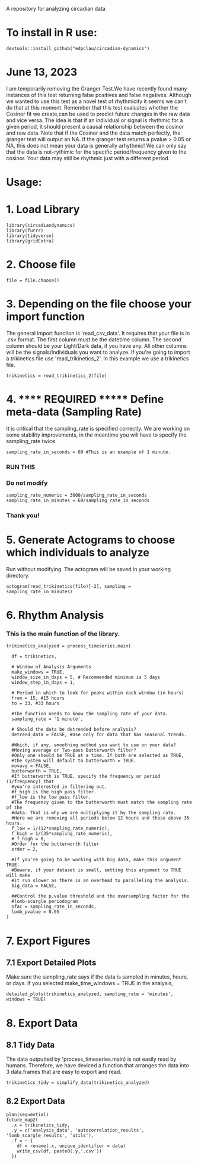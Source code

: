 A repository for analyzing circadian data

# To install in R use:
```{r}
devtools::install_github("edpclau/circadian-dynamics")
```

# June 13, 2023
I am temporarily removing the Granger Test.We have recently found many instances of this test returning false positives and false negatives. Although we wanted to use this test as a novel test of rhythmicity it seems we can't do that at this moment. 
Remember that this test evaluates whether the Cosinor fit we create,can be used to predict future changes in the raw data and vice versa. The idea is that if an individual or signal is rhythmic for a given period, it should present a causal relationship between the cosinor and raw data.
Note that if the Cosinor and the data match perfectly, the granger test will output an NA. If the granger test returns a pvalue > 0.05 or NA, this does not mean your data is generally arhythmic! We can only say that the data is not-rythimic for the specific period/frequency given to the cosinor. Your data may still be rhythmic just with a different period.

# Usage:

# 1. Load Library
```{r}
library(circadiandynamics)
library(furrr)
library(tidyverse)
library(gridExtra)
```

# 2. Choose file
```{r}
file = file.choose()
```
# 3. Depending on the file choose your import function
The general import function is 'read_csv_data'. It requires that your file is in .csv format. The first column must be the datetime column. The second column should be your Light/Dark data, if you have any. All other columns will be the signals/individuals you want to analyze. If you're going to import a trikinetics file use 'read_trikinetics_2'. In this example we use a trikinetics file.
```{r}
trikinetics = read_trikinetics_2(file)
```

# 4. **** REQUIRED ***** Define meta-data (Sampling Rate)
It is critical that the sampling_rate is specified correctly. We are working on some stability improvements, in the meantime you will have to specify the sampling_rate twice.
```{r}
sampling_rate_in_seconds = 60 #This is an example of 1 minute.
```
### RUN THIS
### Do not modify
```{r}
sampling_rate_numeric = 3600/sampling_rate_in_seconds
sampling_rate_in_minutes = 60/sampling_rate_in_seconds
```
### Thank you!


# 5. Generate Actograms to choose which individuals to analyze
Run without modifying. The actogram will be saved in your working directory.
```{r}
actogram(read_trikinetics(file)[-2], sampling = sampling_rate_in_minutes)
```
# 6. Rhythm Analysis
### This is the main function of the library.
```{r}
trikinetics_analyzed = process_timeseries.main(

  df = trikinetics,

  # Window of Analysis Arguments
  make_windows = TRUE,
  window_size_in_days = 5, # Recommended minimum is 5 days
  window_step_in_days = 1,

  # Period in which to look for peaks within each window (in hours)
  from = 15, #15 hours
  to = 33, #33 hours

  #The function needs to know the sampling rate of your data.
  sampling_rate = '1 minute',

  # Should the data be detrended before analysis?
  detrend_data = FALSE, #Use only for data that has seasonal trends.

  #Which, if any, smoothing method you want to use on your data?
  #Moving average or Two-pass Butterworth filter?
  #Only one should be TRUE at a time. If both are selected as TRUE,
  #the system will default to butterworth = TRUE.
  movavg = FALSE,
  butterworth = TRUE,
  #If butterworth is TRUE, specify the frequency or period (1/frequency) that
  #you're interested in filtering out.
  #f_high is the high pass filter.
  #f_low is the low pass filter.
  #The frequency given to the butterworth must match the sampling rate of the
  #data. That is why we are multiplying it by the sampling rate.
  #Here we are removing all periods below 12 hours and those above 35 hours.
  f_low = 1/(12*sampling_rate_numeric),
  f_high = 1/(35*sampling_rate_numeric),
  # f_high = 0,
  #Order for the butterworth filter
  order = 2,

  #If you're going to be working with big data, make this argument TRUE.
  #Beware, if your dataset is small, setting this argument to TRUE will make
  #it run slower as there is an overhead to paralleling the analysis.
  big_data = FALSE,

  ##Control the p.value threshold and the ovarsampling factor for the
  #lomb-scargle periodogram
  ofac = sampling_rate_in_seconds,
  lomb_pvalue = 0.05
)
```
# 7. Export Figures
## 7.1 Export Detailed Plots
Make sure the sampling_rate says if the data is sampled in minutes, hours, or days. If you selected make_time_windows = TRUE in the analysis,
```{r}
detailed_plots(trikinetics_analyzed, sampling_rate = 'minutes', windows = TRUE)
```

# 8. Export Data
## 8.1 Tidy Data
The data outputted by 'process_timeseries.main) is not easily read by humans. Therefore, we have deviced a function that arranges the data into 3 data.frames that are easy to export and read.
```{r}
trikinetics_tidy = simplify_data(trikinetics_analyzed)
```
## 8.2 Export Data
```{r}
plan(sequential)
future_map2(
  .x = trikinetics_tidy,
  .y = c('analysis_data', 'autocorrelation_results', 'lomb_scargle_results', 'utils'),
  .f = ~ {
    df = rename(.x, unique_identifier = data)
    write_csv(df, paste0(.y,'.csv'))
  })
```






